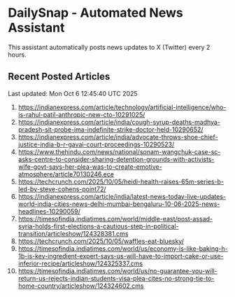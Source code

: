 # DailySnap - Automated News Assistant

This assistant automatically posts news updates to X (Twitter) every 2 hours.

## Recent Posted Articles

Last updated: Mon Oct  6 12:45:40 UTC 2025

1. https://indianexpress.com/article/technology/artificial-intelligence/who-is-rahul-patil-anthropic-new-cto-10291025/
2. https://indianexpress.com/article/india/cough-syrup-deaths-madhya-pradesh-sit-probe-ima-indefinite-strike-doctor-held-10290652/
3. https://indianexpress.com/article/india/advocate-throws-shoe-chief-justice-india-b-r-gavai-court-proceedings-10290523/
4. https://www.thehindu.com/news/national/sonam-wangchuk-case-sc-asks-centre-to-consider-sharing-detention-grounds-with-activists-wife-govt-says-her-plea-was-to-create-emotive-atmosphere/article70130246.ece
5. https://techcrunch.com/2025/10/05/heidi-health-raises-65m-series-b-led-by-steve-cohens-point72/
6. https://indianexpress.com/article/india/latest-news-today-live-updates-world-india-cities-news-delhi-mumbai-bengaluru-10-06-2025-news-headlines-10290059/
7. https://timesofindia.indiatimes.com/world/middle-east/post-assad-syria-holds-first-elections-a-cautious-step-in-political-transition/articleshow/124328381.cms
8. https://techcrunch.com/2025/10/05/waffles-eat-bluesky/
9. https://timesofindia.indiatimes.com/world/us/economy-is-like-baking-h-1b-is-key-ingredient-expert-says-us-will-have-to-import-cake-or-use-inferior-recipe/articleshow/124325337.cms
10. https://timesofindia.indiatimes.com/world/us/no-guarantee-you-will-return-us-rejects-indian-students-visa-plea-cites-no-strong-tie-to-home-country/articleshow/124324602.cms
